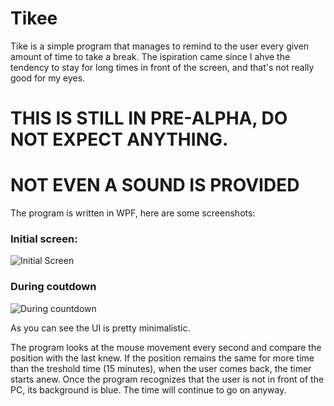 # Tikee
Tike is a simple program that manages to remind to the user every given amount of time to take a break.
The ispiration came since I ahve the tendency to stay for long times in front of the screen, and that's not really good for my eyes.

# THIS IS STILL IN PRE-ALPHA, DO NOT EXPECT ANYTHING.
# NOT EVEN A SOUND IS PROVIDED

The program is written in WPF, here are some screenshots:

### Initial screen:
![Initial Screen](https://vgy.me/Isdsiy.png)

### During coutdown
![During countdown](https://vgy.me/5k8zVy.png)

As you can see the UI is pretty minimalistic.

The program looks at the mouse movement every second and compare the position with the last knew.
If the position remains the same for more time than the treshold time (15 minutes), when the user comes back, the timer starts anew.
Once the program recognizes that the user is not in front of the PC, its background is blue.
The time will continue to go on anyway.
